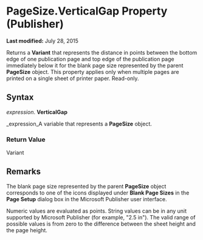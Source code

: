 
# PageSize.VerticalGap Property (Publisher)

 **Last modified:** July 28, 2015

Returns a  **Variant** that represents the distance in points between the bottom edge of one publication page and top edge of the publication page immediately below it for the blank page size represented by the parent **PageSize** object. This property applies only when multiple pages are printed on a single sheet of printer paper. Read-only.

## Syntax

 _expression_. **VerticalGap**

 _expression_A variable that represents a  **PageSize** object.


### Return Value

Variant


## Remarks

The blank page size represented by the parent  **PageSize** object corresponds to one of the icons displayed under **Blank Page Sizes** in the **Page Setup** dialog box in the Microsoft Publisher user interface.

Numeric values are evaluated as points. String values can be in any unit supported by Microsoft Publisher (for example, "2.5 in"). The valid range of possible values is from zero to the difference between the sheet height and the page height.

